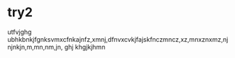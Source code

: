 # try2
utfvjghg
ubhkbnkjfgnksvmxcfnkajnfz,xmnj,dfnvxcvkjfajskfnczmncz,xz,mnxznxmz,njnjnkjn,m,mn,nm,jn,
ghj
khgjkjhmn
